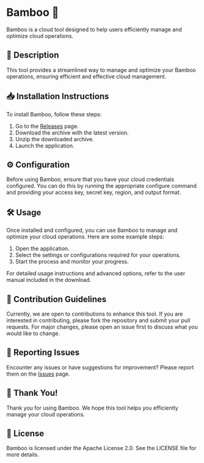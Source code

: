 
# Bamboo 🚀

Bamboo is a cloud tool designed to help users efficiently manage and optimize cloud operations.

## 📜 Description

This tool provides a streamlined way to manage and optimize your Bamboo operations, ensuring efficient and effective cloud management.

## 📥 Installation Instructions

To install Bamboo, follow these steps:

1. Go to the [Releases](../../releases) page.
2. Download the archive with the latest version.
3. Unzip the downloaded archive.
4. Launch the application.

## ⚙️ Configuration

Before using Bamboo, ensure that you have your cloud credentials configured. You can do this by running the appropriate configure command and providing your access key, secret key, region, and output format.

## 🛠️ Usage

Once installed and configured, you can use Bamboo to manage and optimize your cloud operations. Here are some example steps:

1. Open the application.
2. Select the settings or configurations required for your operations.
3. Start the process and monitor your progress.

For detailed usage instructions and advanced options, refer to the user manual included in the download.

## 🤝 Contribution Guidelines

Currently, we are open to contributions to enhance this tool. If you are interested in contributing, please fork the repository and submit your pull requests. For major changes, please open an issue first to discuss what you would like to change.

## 🐞 Reporting Issues

Encounter any issues or have suggestions for improvement? Please report them on the [Issues](../../issues) page.

## 🌟 Thank You!

Thank you for using Bamboo. We hope this tool helps you efficiently manage your cloud operations.

## 📄 License

Bamboo is licensed under the Apache License 2.0. See the LICENSE file for more details.
